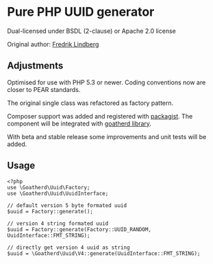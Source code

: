 Pure PHP UUID generator
=======================

Dual-licensed under BSDL (2-clause) or Apache 2.0 license 

Original author: [Fredrik Lindberg](https://github.com/fredriklindberg)

Adjustments
-----------

Optimised for use with PHP 5.3 or newer.
Coding conventions now are closer to PEAR standards.

The original single class was refactored as factory pattern.

Composer support was added and registered with [packagist](https://packagist.org/).
The component will be integrated with [goatherd library](https://github.com/goatherd/Goatherd-library).

With beta and stable release some improvements and unit tests will be added.

Usage
-----

    <?php
    use \Goatherd\Uuid\Factory;
    use \Goatherd\Uuid\UuidInterface;
    
    // default version 5 byte formated uuid
    $uuid = Factory::generate();
    
    // version 4 string formated uuid
    $uuid = Factory::generate(Factory::UUID_RANDOM, UuidInterface::FMT_STRING);
    
    // directly get version 4 uuid as string
    $uuid = \Goatherd\Uuid\V4::generate(UuidInterface::FMT_STRING);
